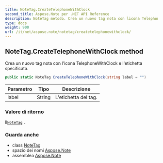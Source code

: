 ```yaml
---
title: NoteTag.CreateTelephoneWithClock
second_title: Aspose.Note per .NET API Reference
description: NoteTag metodo. Crea un nuovo tag nota con licona TelephoneWithClock e letichetta specificata.
type: docs
weight: 900
url: /it/net/aspose.note/notetag/createtelephonewithclock/
---
```

## NoteTag.CreateTelephoneWithClock method

Crea un nuovo tag nota con l'icona TelephoneWithClock e l'etichetta specificata.

```csharp
public static NoteTag CreateTelephoneWithClock(string label = "")
```

| Parametro | Tipo | Descrizione |
| --- | --- | --- |
| label | String | L'etichetta del tag. |

### Valore di ritorno

Il[`NoteTag`](../) .

### Guarda anche

* class [NoteTag](../)
* spazio dei nomi [Aspose.Note](../../notetag/)
* assemblea [Aspose.Note](../../../)


